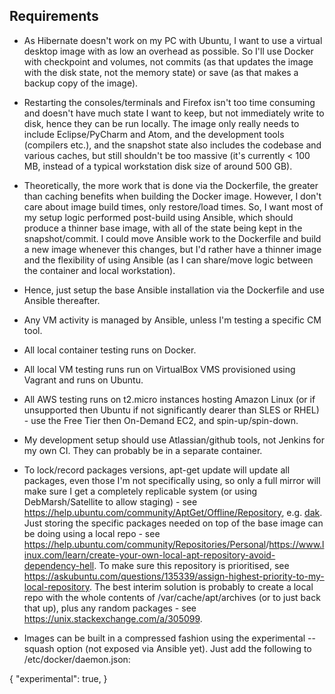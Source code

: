## Requirements

- As Hibernate doesn't work on my PC with Ubuntu, I want to use a virtual desktop image with as low an overhead as possible. So I'll use Docker with checkpoint and volumes, not commits (as that updates the image with the disk state, not the memory state) or save (as that makes a backup copy of the image).

- Restarting the consoles/terminals and Firefox isn't too time consuming and doesn't have much state I want to keep, but not immediately write to disk, hence they can be run locally. The image only really needs to include Eclipse/PyCharm and Atom, and the development tools (compilers etc.), and the snapshot state also includes the codebase and various caches, but still shouldn't be too massive (it's currently < 100 MB, instead of a typical workstation disk size of around 500 GB).

- Theoretically, the more work that is done via the Dockerfile, the greater than caching benefits when building the Docker image. However, I don't care about image build times, only restore/load times. So, I want most of my setup logic performed post-build using Ansible, which should produce a thinner base image, with all of the state being kept in the snapshot/commit. I could move Ansible work to the Dockerfile and build a new image whenever this changes, but I'd rather have a thinner image and the flexibility of using Ansible (as I can share/move logic between the container and local workstation).

- Hence, just setup the base Ansible installation via the Dockerfile and use Ansible thereafter.

- Any VM activity is managed by Ansible, unless I'm testing a specific CM tool.

- All local container testing runs on Docker.
- All local VM testing runs run on VirtualBox VMS provisioned using Vagrant and runs on Ubuntu.
- All AWS testing runs on t2.micro instances hosting Amazon Linux (or if unsupported then Ubuntu if not significantly dearer than SLES or RHEL) - use the Free Tier then On-Demand EC2, and spin-up/spin-down.

- My development setup should use Atlassian/github tools, not Jenkins for my own CI. They can probably be in a separate container.

- To lock/record packages versions, apt-get update will update all packages, even those I'm not specifically using, so only a full mirror will make sure I get a completely replicable system (or using DebMarsh/Satellite to allow staging) - see <https://help.ubuntu.com/community/AptGet/Offline/Repository>, e.g. [dak](https://wiki.debian.org/DebianRepository/Setup#local-apt-repository). Just storing the specific packages needed on top of the base image can be doing using a local repo - see <https://help.ubuntu.com/community/Repositories/Personal>/<https://www.linux.com/learn/create-your-own-local-apt-repository-avoid-dependency-hell>. To make sure this repository is prioritised, see <https://askubuntu.com/questions/135339/assign-highest-priority-to-my-local-repository>. The best interim solution is probably to create a local repo with the whole contents of /var/cache/apt/archives (or to just back that up), plus any random packages - see <https://unix.stackexchange.com/a/305099>.

- Images can be built in a compressed fashion using the experimental --squash option (not exposed via Ansible yet). Just add the following to /etc/docker/daemon.json:

{
  "experimental": true,
}
